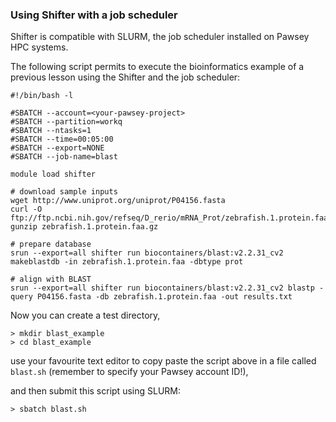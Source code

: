 ### Using Shifter with a job scheduler ###

Shifter is compatible with SLURM, the job scheduler installed on Pawsey HPC systems.

The following script permits to execute the bioinformatics example of a previous lesson using the Shifter and the job scheduler:

```
#!/bin/bash -l
  
#SBATCH --account=<your-pawsey-project>
#SBATCH --partition=workq
#SBATCH --ntasks=1
#SBATCH --time=00:05:00
#SBATCH --export=NONE
#SBATCH --job-name=blast

module load shifter

# download sample inputs
wget http://www.uniprot.org/uniprot/P04156.fasta
curl -O ftp://ftp.ncbi.nih.gov/refseq/D_rerio/mRNA_Prot/zebrafish.1.protein.faa.gz
gunzip zebrafish.1.protein.faa.gz

# prepare database
srun --export=all shifter run biocontainers/blast:v2.2.31_cv2 makeblastdb -in zebrafish.1.protein.faa -dbtype prot

# align with BLAST
srun --export=all shifter run biocontainers/blast:v2.2.31_cv2 blastp -query P04156.fasta -db zebrafish.1.protein.faa -out results.txt
```

Now you can create a test directory,

```
> mkdir blast_example
> cd blast_example
```

use your favourite text editor to copy paste the script above in a file called `blast.sh` (remember to specify your Pawsey account ID!),

and then submit this script using SLURM:

```
> sbatch blast.sh
```



